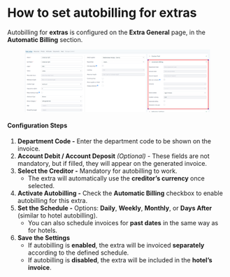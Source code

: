 # How to set autobilling for extras

Autobilling for **extras** is configured on the **Extra General** page, in the **Automatic Billing** section.

<figure><img src="../.gitbook/assets/image (20) (1) (1) (1) (1) (1) (1) (1) (1) (1) (1) (1) (1) (1).png" alt=""><figcaption></figcaption></figure>

#### **Configuration Steps**

1. **Department Code -** Enter the department code to be shown on the invoice.
2. **Account Debit / Account Deposit** _(Optional) -_ These fields are not mandatory, but if filled, they will appear on the generated invoice.
3. **Select the Creditor -** Mandatory for autobilling to work.
   * The extra will automatically use the **creditor’s currency** once selected.
4. **Activate Autobilling -** Check the **Automatic Billing** checkbox to enable autobilling for this extra.
5. **Set the Schedule -** Options: **Daily**, **Weekly**, **Monthly**, or **Days After** (similar to hotel autobilling).
   * You can also schedule invoices for **past dates** in the same way as for hotels.
6. **Save the Settings**
   * If autobilling is **enabled**, the extra will be invoiced **separately** according to the defined schedule.
   * If autobilling is **disabled**, the extra will be included in the **hotel’s invoice**.
